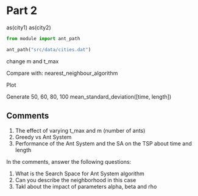 # Part 2

as(city1)
as(city2)

```python
from module import ant_path

ant_path("src/data/cities.dat")
```

change m and t_max

Compare with:
nearest_neighbour_algorithm

Plot 

Generate 50, 60, 80, 100
mean_standard_deviation([time, length])

## Comments

1. The effect of varying t_max and m (number of ants)
2. Greedy vs Ant System
3. Performance of the Ant System and the SA on the TSP about time and length 

In the comments, answer the following questions:
1. What is the Search Space for Ant System algorithm
2. Can you describe the neighborhood in this case
3. Takl about the impact of parameters alpha, beta and rho

